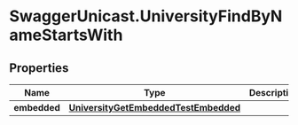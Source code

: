 # SwaggerUnicast.UniversityFindByNameStartsWith

## Properties

Name | Type | Description | Notes
------------ | ------------- | ------------- | -------------
**embedded** | [**UniversityGetEmbeddedTestEmbedded**](UniversityGetEmbeddedTestEmbedded.md) |  | [optional] 


